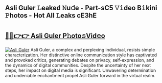 ## Asli Guler 𝙻eaked 𝙽u𝚍e - Part-sC5 𝚅𝚒deo B𝚒kini 𝙿hotos - Hot All 𝙻eaks cE3hE

# <h2><a href="http://ld2oxim.urlbe.top/?page=Asli+Guler">🔗🔗👉👉 Asli Guler P𝚑oto𝚜Vid𝚎o</a></h2>

[![Asli Guler](https://i.imgur.com/eBuTRDB.gif)](http://ld2oxim.urlbe.top/?page=Asli+Guler)
Asli Guler, a complex and perplexing individual, resists simple characterization. Her distinctive online communication style has captivated and provoked critics, generating debates on privacy, self-expression, and the dynamics of digital communities. Despite the uncertainty of her next steps, her impact on digital media is significant. Unwavering determination and undeniable enchantment propel Asli Guler forward in the virtual realm.
